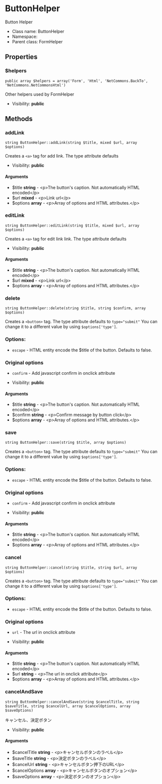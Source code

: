 ButtonHelper
===============

Button Helper




* Class name: ButtonHelper
* Namespace: 
* Parent class: FormHelper





Properties
----------


### $helpers

    public array $helpers = array('Form', 'Html', 'NetCommons.BackTo', 'NetCommons.NetCommonsHtml')

Other helpers used by FormHelper



* Visibility: **public**


Methods
-------


### addLink

    string ButtonHelper::addLink(string $title, mixed $url, array $options)

Creates a `<a>` tag for add link. The type attribute defaults



* Visibility: **public**


#### Arguments
* $title **string** - &lt;p&gt;The button&#039;s caption. Not automatically HTML encoded&lt;/p&gt;
* $url **mixed** - &lt;p&gt;Link url&lt;/p&gt;
* $options **array** - &lt;p&gt;Array of options and HTML attributes.&lt;/p&gt;



### editLink

    string ButtonHelper::editLink(string $title, mixed $url, array $options)

Creates a `<a>` tag for edit link link. The type attribute defaults



* Visibility: **public**


#### Arguments
* $title **string** - &lt;p&gt;The button&#039;s caption. Not automatically HTML encoded&lt;/p&gt;
* $url **mixed** - &lt;p&gt;Link url&lt;/p&gt;
* $options **array** - &lt;p&gt;Array of options and HTML attributes.&lt;/p&gt;



### delete

    string ButtonHelper::delete(string $title, string $confirm, array $options)

Creates a `<button>` tag. The type attribute defaults to `type="submit"`
You can change it to a different value by using `$options['type']`.

### Options:

- `escape` - HTML entity encode the $title of the button. Defaults to false.

### Original options
- `confirm` - Add javascript confirm in onclick attribute

* Visibility: **public**


#### Arguments
* $title **string** - &lt;p&gt;The button&#039;s caption. Not automatically HTML encoded&lt;/p&gt;
* $confirm **string** - &lt;p&gt;Confirm message by button click&lt;/p&gt;
* $options **array** - &lt;p&gt;Array of options and HTML attributes.&lt;/p&gt;



### save

    string ButtonHelper::save(string $title, array $options)

Creates a `<button>` tag. The type attribute defaults to `type="submit"`
You can change it to a different value by using `$options['type']`.

### Options:

- `escape` - HTML entity encode the $title of the button. Defaults to false.

### Original options
- `confirm` - Add javascript confirm in onclick attribute

* Visibility: **public**


#### Arguments
* $title **string** - &lt;p&gt;The button&#039;s caption. Not automatically HTML encoded&lt;/p&gt;
* $options **array** - &lt;p&gt;Array of options and HTML attributes.&lt;/p&gt;



### cancel

    string ButtonHelper::cancel(string $title, string $url, array $options)

Creates a `<button>` tag. The type attribute defaults to `type="submit"`
You can change it to a different value by using `$options['type']`.

### Options:

- `escape` - HTML entity encode the $title of the button. Defaults to false.

### Original options
- `url` - The url in onclick attribute

* Visibility: **public**


#### Arguments
* $title **string** - &lt;p&gt;The button&#039;s caption. Not automatically HTML encoded&lt;/p&gt;
* $url **string** - &lt;p&gt;The url in onclick attribute&lt;/p&gt;
* $options **array** - &lt;p&gt;Array of options and HTML attributes.&lt;/p&gt;



### cancelAndSave

    string ButtonHelper::cancelAndSave(string $cancelTitle, string $saveTitle, string $cancelUrl, array $cancelOptions, array $saveOptions)

キャンセル、決定ボタン



* Visibility: **public**


#### Arguments
* $cancelTitle **string** - &lt;p&gt;キャンセルボタンのラベル&lt;/p&gt;
* $saveTitle **string** - &lt;p&gt;決定ボタンのラベル&lt;/p&gt;
* $cancelUrl **string** - &lt;p&gt;キャンセルボタン押下のURL&lt;/p&gt;
* $cancelOptions **array** - &lt;p&gt;キャンセルボタンのオプション&lt;/p&gt;
* $saveOptions **array** - &lt;p&gt;決定ボタンのオプション&lt;/p&gt;


